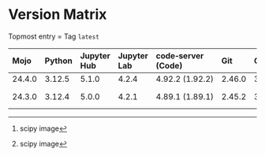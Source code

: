 # Version Matrix

Topmost entry = Tag `latest`

| Mojo   | Python     | Jupyter Hub | Jupyter Lab | code‑server (Code) | Git    | Git LFS | Pandoc | CTAN date[^1] | Quarto[^1] | Linux distro |
|:-------|:-----------|:------------|:------------|:-------------------|:-------|:--------|:-------|:--------------|:-----------|:-------------|
| 24.4.0 | 3.12.5     | 5.1.0       | 4.2.4       | 4.92.2 (1.92.2)    | 2.46.0 | 3.5.1   | 3.2    |               | 1.5.56     | Debian 12    |
| 24.3.0 | 3.12.4     | 5.0.0       | 4.2.1       | 4.89.1 (1.89.1)    | 2.45.2 | 3.5.1   | 3.1.11 | 2024-06-07    | 1.4.555    | Debian 12    |

[^1]: scipy image
